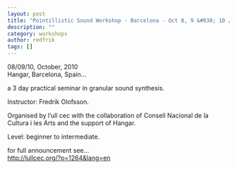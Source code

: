 ```yaml
---
layout: post
title: "Pointillistic Sound Workshop - Barcelona - Oct 8, 9 &#038; 10 / 2010"
description: ""
category: workshops
author: redfrik
tags: []
---
```

<p>08/09/10, October, 2010<br />
Hangar, Barcelona, Spain&#8230;</p>
<p>a 3 day practical seminar in granular sound synthesis.</p>
<p>Instructor: Fredrik Olofsson.</p>
<p>Organised by l’ull cec with the collaboration of Consell Nacional de la Cultura i les Arts and the support of Hangar.</p>
<p>Level: beginner to intermediate.</p>
<p>for full announcement see&#8230;<br />
<a href="http://lullcec.org/?p=1264&amp;lang=en">http://lullcec.org/?p=1264&amp;lang=en</a></p>
